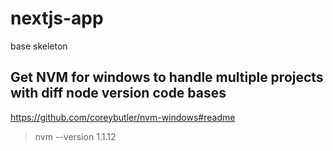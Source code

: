 # nextjs-app
base skeleton


## Get NVM for windows to handle multiple projects with diff node version code bases

https://github.com/coreybutler/nvm-windows#readme
>  nvm --version
> 1.1.12


